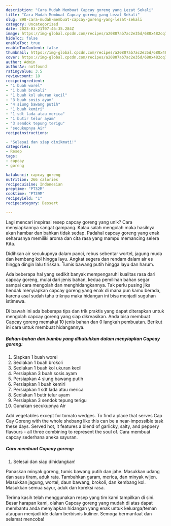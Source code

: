 ```yaml
---
description: "Cara Mudah Membuat Capcay goreng yang Lezat Sekali"
title: "Cara Mudah Membuat Capcay goreng yang Lezat Sekali"
slug: 898-cara-mudah-membuat-capcay-goreng-yang-lezat-sekali
category: Uncategorized
date: 2023-03-21T07:46:35.284Z
image: https://img-global.cpcdn.com/recipes/a20807ab7ac2e35d/680x482cq70/capcay-goreng-foto-resep-utama.jpg
hideToc: false
enableToc: true
enableTocContent: false
thumbnail: https://img-global.cpcdn.com/recipes/a20807ab7ac2e35d/680x482cq70/capcay-goreng-foto-resep-utama.jpg
cover: https://img-global.cpcdn.com/recipes/a20807ab7ac2e35d/680x482cq70/capcay-goreng-foto-resep-utama.jpg
author: Admin
authorAv: notfound
ratingvalue: 3.5
reviewcount: 18
recipeingredient:
- "1 buah worel"
- "1 buah brokoli"
- "1 buah kol ukuran kecil"
- "3 buah sosis ayam"
- "4 siung bawang putih"
- "1 buah kemiri"
- "1 sdt lada atau merica"
- "1 butir telur ayam"
- "3 sendok tepung terigu"
- "secukupnya Air"
recipeinstructions:

- "Selesai dan siap dinikmati!"
categories:
- Resep
tags:
- capcay
- goreng

katakunci: capcay goreng 
nutrition: 266 calories
recipecuisine: Indonesian
preptime: "PT32M"
cooktime: "PT39M"
recipeyield: "1"
recipecategory: Dessert

---
```





Lagi mencari inspirasi resep capcay goreng yang unik? Cara menyiapkannya sangat gampang. Kalau salah mengolah maka hasilnya akan hambar dan bahkan tidak sedap. Padahal capcay goreng yang enak seharusnya memiliki aroma dan cita rasa yang mampu memancing selera Kita.





Didihkan air secukupnya dalam panci, rebus sebentar wortel, jagung muda dan kembang kol hingga layu. Angkat segera dan rendam dalam air es hingga dingin lalu tiriskan. Tumis bawang putih hingga layu dan harum.

Ada beberapa hal yang sedikit banyak mempengaruhi kualitas rasa dari capcay goreng, mulai dari jenis bahan, kedua pemilihan bahan segar sampai cara mengolah dan menghidangkannya. Tak perlu pusing jika hendak menyiapkan capcay goreng yang enak di mana pun kamu berada, karena asal sudah tahu triknya maka hidangan ini bisa menjadi suguhan istimewa.






Di bawah ini ada beberapa tips dan trik praktis yang dapat diterapkan untuk mengolah capcay goreng yang siap dikreasikan. Anda bisa membuat Capcay goreng memakai 10 jenis bahan dan 0 langkah pembuatan. Berikut ini cara untuk membuat hidangannya.

<!--inarticleads1-->

##### Bahan-bahan dan bumbu yang dibutuhkan dalam menyiapkan Capcay goreng:

1. Siapkan 1 buah worel
1. Sediakan 1 buah brokoli
1. Sediakan 1 buah kol ukuran kecil
1. Persiapkan 3 buah sosis ayam
1. Persiapkan 4 siung bawang putih
1. Persiapkan 1 buah kemiri
1. Persiapkan 1 sdt lada atau merica
1. Sediakan 1 butir telur ayam
1. Persiapkan 3 sendok tepung terigu
1. Gunakan secukupnya Air


Add vegetables except for tomato wedges. To find a place that serves Cap Cay Goreng with the whole shebang like this can be a near-impossible task these days. Served hot, it features a blend of garlicky, salty, and peppery flavours - all three combining to represent the soul of. Cara membuat capcay sederhana aneka sayuran. 

<!--inarticleads2-->

##### Cara membuat Capcay goreng:


1. Selesai dan siap dihidangkan!

Panaskan minyak goreng, tumis bawang putih dan jahe. Masukkan udang dan saus tiram, aduk rata. Tambahkan garam, merica, dan minyak wijen. Masukkan jagung, wortel, daun bawang, brokoli, dan kembang kol. Masukkan semua sayur, aduk dan koreksi rasa. 

Terima kasih telah menggunakan resep yang tim kami tampilkan di sini. Besar harapan kami, olahan Capcay goreng yang mudah di atas dapat membantu anda menyiapkan hidangan yang enak untuk keluarga/teman ataupun menjadi ide dalam berbisnis kuliner. Semoga bermanfaat dan selamat mencoba!
